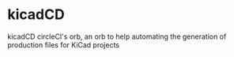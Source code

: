 # kicadCD
kicadCD circleCI's orb, an orb to help automating the generation of production files for KiCad projects

